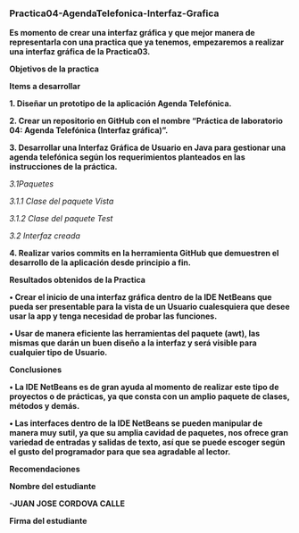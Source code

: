 ### Practica04-AgendaTelefonica-Interfaz-Grafica
**Es momento de crear una interfaz gráfica y que mejor manera de representarla con una practica que ya tenemos, empezaremos a realizar una interfaz gráfica de la Practica03.**

**Objetivos de la practica**



**Items a desarrollar**

**1.	Diseñar un prototipo de la aplicación Agenda Telefónica.**


**2.	Crear un repositorio en GitHub con el nombre “Práctica de laboratorio 04: Agenda Telefónica (Interfaz gráfica)”.**


**3.	Desarrollar una Interfaz Gráfica de Usuario en Java para gestionar una agenda telefónica según los requerimientos planteados en las instrucciones de la práctica.**

*3.1Paquetes*



*3.1.1 Clase del paquete Vista*



*3.1.2 Clase del paquete Test*



*3.2 Interfaz creada*



**4.	Realizar varios commits en la herramienta GitHub que demuestren el desarrollo de la aplicación desde principio a fin.**



**Resultados obtenidos de la Practica**

**•	Crear el inicio de una interfaz gráfica dentro de la IDE NetBeans que pueda ser presentable para la vista de un Usuario cualesquiera que desee usar la app y tenga necesidad de probar las funciones.**

**•	Usar de manera eficiente las herramientas del paquete (awt), las mismas que darán un buen diseño a la interfaz y será visible para cualquier tipo de Usuario.**

**Conclusiones**

**•	La IDE NetBeans es de gran ayuda al momento de realizar este tipo de proyectos o de prácticas, ya que consta con un amplio paquete de clases, métodos y demás.**

**•	Las interfaces dentro de la IDE NetBeans se pueden manipular de manera muy sutil, ya que su amplia cavidad de paquetes, nos ofrece gran variedad de entradas y salidas de texto, así que se puede escoger según el gusto del programador para que sea agradable al lector.**

**Recomendaciones**



**Nombre del estudiante**

**-JUAN JOSE CORDOVA CALLE**

**Firma del estudiante**

